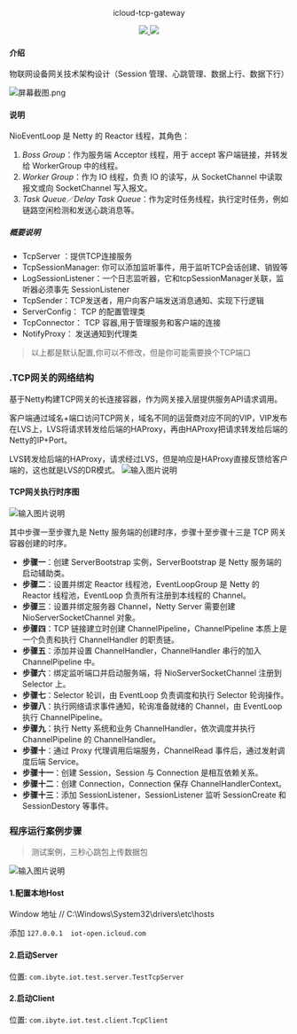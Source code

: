 <p align="center">
	<font-size: 12px>icloud-tcp-gateway</>
</p>
<p align="center">
	<a target="_blank" href="https://search.maven.org/search?q=M-PasS">
		<img src="https://img.shields.io/badge/Maven Central-1.12.0-blue.svg" ></img>
	</a>
	<a target="_blank" href="https://gitee.com/ibyte/icloud-tcp-gateway/blob/master/LICENSE">
		<img src="https://img.shields.io/badge/License-Apache%202.0-blue.svg" ></img>
	</a>
</p>

#### 介绍
物联网设备网关技术架构设计（Session 管理、心跳管理、数据上行、数据下行）

![](https://images.gitee.com/uploads/images/2019/0116/150139_4377424a_1468963.png "屏幕截图.png")

#### 说明

NioEventLoop 是 Netty 的 Reactor 线程，其角色：

1. *Boss Group*：作为服务端 Acceptor 线程，用于 accept 客户端链接，并转发给 WorkerGroup 中的线程。
2. *Worker Group*：作为 IO 线程，负责 IO 的读写，从 SocketChannel 中读取报文或向 SocketChannel 写入报文。
3. *Task Queue／Delay Task Queue*：作为定时任务线程，执行定时任务，例如链路空闲检测和发送心跳消息等。

##### 概要说明
- TcpServer ：提供TCP连接服务
- TcpSessionManager: 你可以添加监听事件，用于监听TCP会话创建、销毁等
- LogSessionListener：一个日志监听器，它和tcpSessionManager关联，监听器必须事先 SessionListener
- TcpSender：TCP发送者，用户向客户端发送消息通知、实现下行逻辑
- ServerConfig： TCP 的配置管理类
- TcpConnector： TCP 容器,用于管理服务和客户端的连接
- NotifyProxy：  发送通知到代理类

> 以上都是默认配置,你可以不修改，但是你可能需要换个TCP端口

### .TCP网关的网络结构
基于Netty构建TCP网关的长连接容器，作为网关接入层提供服务API请求调用。

客户端通过域名+端口访问TCP网关，域名不同的运营商对应不同的VIP，VIP发布在LVS上，LVS将请求转发给后端的HAProxy，再由HAProxy把请求转发给后端的Netty的IP+Port。

LVS转发给后端的HAProxy，请求经过LVS，但是响应是HAProxy直接反馈给客户端的，这也就是LVS的DR模式。
![输入图片说明](https://images.gitee.com/uploads/images/2019/0926/103319_0f13ca35_1468963.png "c5da1236f6d6c151081a215ab3a3170c.png")
#### TCP网关执行时序图
![输入图片说明](https://images.gitee.com/uploads/images/2019/0116/150230_e846b0a7_1468963.png "屏幕截图.png")

其中步骤一至步骤九是 Netty 服务端的创建时序，步骤十至步骤十三是 TCP 网关容器创建的时序。
- **步骤一**：创建 ServerBootstrap 实例，ServerBootstrap 是 Netty 服务端的启动辅助类。
- **步骤二**：设置并绑定 Reactor 线程池，EventLoopGroup 是 Netty 的 Reactor 线程池，EventLoop 负责所有注册到本线程的 Channel。
- **步骤三**：设置并绑定服务器 Channel，Netty Server 需要创建 NioServerSocketChannel 对象。
- **步骤四**：TCP 链接建立时创建 ChannelPipeline，ChannelPipeline 本质上是一个负责和执行 ChannelHandler 的职责链。
- **步骤五**：添加并设置 ChannelHandler，ChannelHandler 串行的加入 ChannelPipeline 中。
- **步骤六**：绑定监听端口并启动服务端，将 NioServerSocketChannel 注册到 Selector 上。
- **步骤七**：Selector 轮训，由 EventLoop 负责调度和执行 Selector 轮询操作。
- **步骤八**：执行网络请求事件通知，轮询准备就绪的 Channel，由 EventLoop 执行 ChannelPipeline。
- **步骤九**：执行 Netty 系统和业务 ChannelHandler，依次调度并执行 ChannelPipeline 的 ChannelHandler。
- **步骤十**：通过 Proxy 代理调用后端服务，ChannelRead 事件后，通过发射调度后端 Service。
- **步骤十一**：创建 Session，Session 与 Connection 是相互依赖关系。
- **步骤十二**：创建 Connection，Connection 保存 ChannelHandlerContext。
- **步骤十三**：添加 SessionListener，SessionListener 监听 SessionCreate 和 SessionDestory 等事件。


### 程序运行案例步骤
> 测试案例，三秒心跳包上传数据包

![输入图片说明](https://images.gitee.com/uploads/images/2019/0925/185216_0aa0fe1c_1468963.jpeg "icloud-tcp-gateway.jpg")
#### 1.配置本地Host
Window 地址 // C:\Windows\System32\drivers\etc\hosts

添加
`` 127.0.0.1  iot-open.icloud.com ``

#### 2.启动Server
位置: ``com.ibyte.iot.test.server.TestTcpServer``

#### 2.启动Client
位置: ``com.ibyte.iot.test.client.TcpClient``





